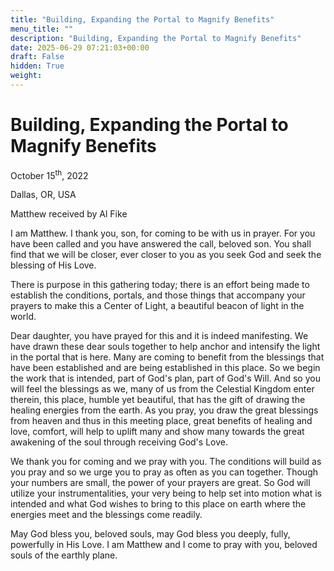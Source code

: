 ```yaml
---
title: "Building, Expanding the Portal to Magnify Benefits"
menu_title: ""
description: "Building, Expanding the Portal to Magnify Benefits"
date: 2025-06-29 07:21:03+00:00
draft: False
hidden: True
weight:
---
```

# Building, Expanding the Portal to Magnify Benefits

October 15<sup>th</sup>, 2022

Dallas, OR, USA

Matthew received by Al Fike

I am Matthew. I thank you, son, for coming to be with us in prayer. For you have been called and you have answered the call, beloved son. You shall find that we will be closer, ever closer to you as you seek God and seek the blessing of His Love.

There is purpose in this gathering today; there is an effort being made to establish the conditions, portals, and those things that accompany your prayers to make this a Center of Light, a beautiful beacon of light in the world.

Dear daughter, you have prayed for this and it is indeed manifesting. We have drawn these dear souls together to help anchor and intensify the light in the portal that is here. Many are coming to benefit from the blessings that have been established and are being established in this place. So we begin the work that is intended, part of God's plan, part of God's Will. And so you will feel the blessings as we, many of us from the Celestial Kingdom enter therein, this place, humble yet beautiful, that has the gift of drawing the healing energies from the earth. As you pray, you draw the great blessings from heaven and thus in this meeting place, great benefits of healing and love, comfort, will help to uplift many and show many towards the great awakening of the soul through receiving God's Love.

We thank you for coming and we pray with you. The conditions will build as you pray and so we urge you to pray as often as you can together. Though your numbers are small, the power of your prayers are great. So God will utilize your instrumentalities, your very being to help set into motion what is intended and what God wishes to bring to this place on earth where the energies meet and the blessings come readily.

May God bless you, beloved souls, may God bless you deeply, fully, powerfully in His Love. I am Matthew and I come to pray with you, beloved souls of the earthly plane.

